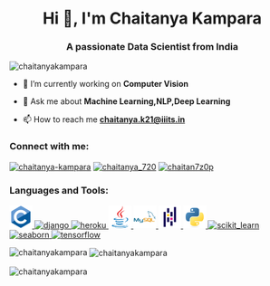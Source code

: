 <h1 align="center">Hi 👋, I'm Chaitanya Kampara</h1>
<h3 align="center">A passionate Data Scientist from India</h3>

<p align="left"> <img src="https://komarev.com/ghpvc/?username=chaitanyakampara&label=Profile%20views&color=0e75b6&style=flat" alt="chaitanyakampara" /> </p>

- 🔭 I’m currently working on **Computer Vision**

- 💬 Ask me about **Machine Learning,NLP,Deep Learning**

- 📫 How to reach me **chaitanya.k21@iiits.in**

<h3 align="left">Connect with me:</h3>
<p align="left">
<a href="https://linkedin.com/in/chaitanya-kampara" target="blank"><img align="center" src="https://raw.githubusercontent.com/rahuldkjain/github-profile-readme-generator/master/src/images/icons/Social/linked-in-alt.svg" alt="chaitanya-kampara" height="30" width="40" /></a>
<a href="https://instagram.com/chaitanya_720" target="blank"><img align="center" src="https://raw.githubusercontent.com/rahuldkjain/github-profile-readme-generator/master/src/images/icons/Social/instagram.svg" alt="chaitanya_720" height="30" width="40" /></a>
<a href="https://auth.geeksforgeeks.org/user/chaitan7z0p" target="blank"><img align="center" src="https://raw.githubusercontent.com/rahuldkjain/github-profile-readme-generator/master/src/images/icons/Social/geeks-for-geeks.svg" alt="chaitan7z0p" height="30" width="40" /></a>
</p>

<h3 align="left">Languages and Tools:</h3>
<p align="left"> <a href="https://www.cprogramming.com/" target="_blank" rel="noreferrer"> <img src="https://raw.githubusercontent.com/devicons/devicon/master/icons/c/c-original.svg" alt="c" width="40" height="40"/> </a> <a href="https://www.djangoproject.com/" target="_blank" rel="noreferrer"> <img src="https://cdn.worldvectorlogo.com/logos/django.svg" alt="django" width="40" height="40"/> </a> <a href="https://heroku.com" target="_blank" rel="noreferrer"> <img src="https://www.vectorlogo.zone/logos/heroku/heroku-icon.svg" alt="heroku" width="40" height="40"/> </a> <a href="https://www.java.com" target="_blank" rel="noreferrer"> <img src="https://raw.githubusercontent.com/devicons/devicon/master/icons/java/java-original.svg" alt="java" width="40" height="40"/> </a> <a href="https://www.mysql.com/" target="_blank" rel="noreferrer"> <img src="https://raw.githubusercontent.com/devicons/devicon/master/icons/mysql/mysql-original-wordmark.svg" alt="mysql" width="40" height="40"/> </a> <a href="https://pandas.pydata.org/" target="_blank" rel="noreferrer"> <img src="https://raw.githubusercontent.com/devicons/devicon/2ae2a900d2f041da66e950e4d48052658d850630/icons/pandas/pandas-original.svg" alt="pandas" width="40" height="40"/> </a> <a href="https://www.python.org" target="_blank" rel="noreferrer"> <img src="https://raw.githubusercontent.com/devicons/devicon/master/icons/python/python-original.svg" alt="python" width="40" height="40"/> </a> <a href="https://scikit-learn.org/" target="_blank" rel="noreferrer"> <img src="https://upload.wikimedia.org/wikipedia/commons/0/05/Scikit_learn_logo_small.svg" alt="scikit_learn" width="40" height="40"/> </a> <a href="https://seaborn.pydata.org/" target="_blank" rel="noreferrer"> <img src="https://seaborn.pydata.org/_images/logo-mark-lightbg.svg" alt="seaborn" width="40" height="40"/> </a> <a href="https://www.tensorflow.org" target="_blank" rel="noreferrer"> <img src="https://www.vectorlogo.zone/logos/tensorflow/tensorflow-icon.svg" alt="tensorflow" width="40" height="40"/> </a> </p>

<p><img align="left" src="https://github-readme-stats.vercel.app/api/top-langs?username=chaitanyakampara&show_icons=true&locale=en&layout=compact" alt="chaitanyakampara" /></p>

<p>&nbsp;<img align="center" src="https://github-readme-stats.vercel.app/api?username=chaitanyakampara&show_icons=true&locale=en" alt="chaitanyakampara" /></p>

<p><img align="center" src="https://github-readme-streak-stats.herokuapp.com/?user=chaitanyakampara&" alt="chaitanyakampara" /></p>
